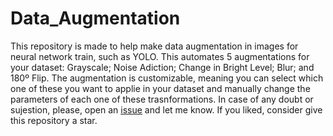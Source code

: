 # Data_Augmentation
This repository is made to help make data augmentation in images for neural network train, such as YOLO. This automates 5 augmentations for your dataset: Grayscale; Noise Adiction; Change in Bright Level; Blur; and 180º Flip. The augmentation is customizable, meaning you can select which one of these you want to applie in your dataset and manually change the parameters of each one of these trasnformations. In case of any doubt or sujestion, please, open an [issue](https://github.com/Ruzkita/Data_Augmentation/issues) and let me know. If you liked, consider give this repository a star.
